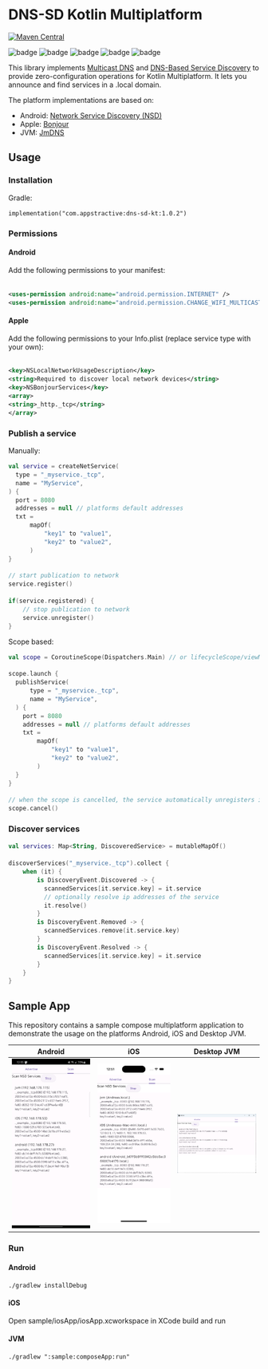 # DNS-SD Kotlin Multiplatform

[![Maven Central](https://img.shields.io/maven-central/v/com.appstractive/dns-sd-kt?label=Maven%20Central)](https://central.sonatype.com/artifact/com.appstractive/dns-sd-kt)

![badge][badge-android]
![badge][badge-ios]
![badge][badge-macos]
![badge][badge-tvos]
![badge][badge-jvm]

This library implements [Multicast DNS][mdns] and [DNS-Based Service Discovery][dnssd] to provide
zero-configuration operations for Kotlin Multiplatform. It lets you announce and find services in a
.local domain.

The platform implementations are based on:

- Android: [Network Service Discovery (NSD)](https://developer.android.com/develop/connectivity/wifi/use-nsd)
- Apple: [Bonjour](https://developer.apple.com/documentation/foundation/bonjour)
- JVM: [JmDNS](https://github.com/jmdns/jmdns)

## Usage

### Installation

Gradle:

```
implementation("com.appstractive:dns-sd-kt:1.0.2")
```

### Permissions

#### Android

Add the following permissions to your manifest:

```Xml

<uses-permission android:name="android.permission.INTERNET" />
<uses-permission android:name="android.permission.CHANGE_WIFI_MULTICAST_STATE" />
```

#### Apple

Add the following permissions to your Info.plist (replace service type with your own):

```Xml

<key>NSLocalNetworkUsageDescription</key>
<string>Required to discover local network devices</string>
<key>NSBonjourServices</key>
<array>
<string>_http._tcp</string>
</array>
```

### Publish a service

Manually:
```kotlin
val service = createNetService(
  type = "_myservice._tcp",
  name = "MyService",
) {
  port = 8080
  addresses = null // platforms default addresses
  txt =
      mapOf(
          "key1" to "value1",
          "key2" to "value2",
      )
}

// start publication to network
service.register()

if(service.registered) {
    // stop publication to network
    service.unregister()
}
```

Scope based:
```kotlin
val scope = CoroutineScope(Dispatchers.Main) // or lifecycleScope/viewModelScope

scope.launch {
  publishService(
      type = "_myservice._tcp",
      name = "MyService",
  ) {
    port = 8080
    addresses = null // platforms default addresses
    txt =
        mapOf(
            "key1" to "value1",
            "key2" to "value2",
        )
  }
}

// when the scope is cancelled, the service automatically unregisters itself
scope.cancel()

```

### Discover services

```kotlin
val services: Map<String, DiscoveredService> = mutableMapOf()

discoverServices("_myservice._tcp").collect {
    when (it) {
        is DiscoveryEvent.Discovered -> {
          scannedServices[it.service.key] = it.service
          // optionally resolve ip addresses of the service
          it.resolve()
        }
        is DiscoveryEvent.Removed -> {
          scannedServices.remove(it.service.key)
        }
        is DiscoveryEvent.Resolved -> {
          scannedServices[it.service.key] = it.service
        }
    }
}
```

## Sample App

This repository contains a sample compose multiplatform application to demonstrate the usage on the
platforms Android, iOS and Desktop JVM.

| Android                                                                 | iOS                                                             | Desktop JVM                                                                 |
|-------------------------------------------------------------------------|-----------------------------------------------------------------|-----------------------------------------------------------------------------|
| <img src="assets/ss_android.png" alt="Android Screenshot" width="200"/> | <img src="assets/ss_ios.png" alt="iOS Screenshot" width="200"/> | <img src="assets/ss_desktop.png" alt="Desktop JVM Screenshot" width="200"/> |

### Run

#### Android

```
./gradlew installDebug
```

#### iOS

Open sample/iosApp/iosApp.xcworkspace in XCode build and run

#### JVM

```
./gradlew ":sample:composeApp:run"
```

[mdns]: https://tools.ietf.org/html/rfc6762

[dnssd]: https://tools.ietf.org/html/rfc6763

[badge-android]: http://img.shields.io/badge/platform-android-6EDB8D.svg?style=flat

[badge-ios]: http://img.shields.io/badge/platform-ios-CDCDCD.svg?style=flat

[badge-macos]: http://img.shields.io/badge/platform-macos-111111.svg?style=flat

[badge-tvos]: http://img.shields.io/badge/platform-tvos-808080.svg?style=flat

[badge-jvm]: http://img.shields.io/badge/platform-jvm-CDCDCD.svg?style=flat
